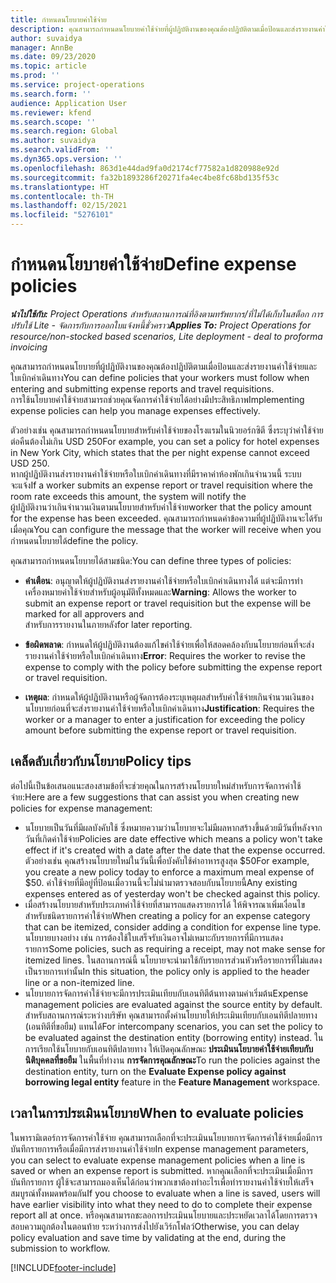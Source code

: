 ```yaml
---
title: กำหนดนโยบายค่าใช้จ่าย
description: คุณสามารถกำหนดนโยบายค่าใช้จ่ายที่ผู้ปฏิบัติงานของคุณต้องปฏิบัติตามเมื่อป้อนและส่งรายงานค่าใช้จ่ายและใบเบิกค่าเดินทาง
author: suvaidya
manager: AnnBe
ms.date: 09/23/2020
ms.topic: article
ms.prod: ''
ms.service: project-operations
ms.search.form: ''
audience: Application User
ms.reviewer: kfend
ms.search.scope: ''
ms.search.region: Global
ms.author: suvaidya
ms.search.validFrom: ''
ms.dyn365.ops.version: ''
ms.openlocfilehash: 863d1e44dad9fa0d2174cf77582a1d820988e92d
ms.sourcegitcommit: fa32b1893286f20271fa4ec4be8fc68bd135f53c
ms.translationtype: HT
ms.contentlocale: th-TH
ms.lasthandoff: 02/15/2021
ms.locfileid: "5276101"
---
```

# <a name="define-expense-policies"></a><span data-ttu-id="f000e-103">กำหนดนโยบายค่าใช้จ่าย</span><span class="sxs-lookup"><span data-stu-id="f000e-103">Define expense policies</span></span>

<span data-ttu-id="f000e-104">_**นำไปใช้กับ:** Project Operations สำหรับสถานการณ์ที่อิงตามทรัพยากร/ที่ไม่ได้เก็บในสต็อก การปรับใช้ Lite - จัดการกับการออกใบแจ้งหนี้ชั่วคราว_</span><span class="sxs-lookup"><span data-stu-id="f000e-104">_**Applies To:** Project Operations for resource/non-stocked based scenarios, Lite deployment - deal to proforma invoicing_</span></span>

<span data-ttu-id="f000e-105">คุณสามารถกำหนดนโยบายที่ผู้ปฏิบัติงานของคุณต้องปฏิบัติตามเมื่อป้อนและส่งรายงานค่าใช้จ่ายและใบเบิกค่าเดินทาง</span><span class="sxs-lookup"><span data-stu-id="f000e-105">You can define policies that your workers must follow when entering and submitting expense reports and travel requisitions.</span></span>         
<span data-ttu-id="f000e-106">การใช้นโยบายค่าใช้จ่ายสามารถช่วยคุณจัดการค่าใช้จ่ายได้อย่างมีประสิทธิภาพ</span><span class="sxs-lookup"><span data-stu-id="f000e-106">Implementing expense policies can help you manage expenses effectively.</span></span>         

<span data-ttu-id="f000e-107">ตัวอย่างเช่น คุณสามารถกำหนดนโยบายสำหรับค่าใช้จ่ายของโรงแรมในนิวยอร์กซิตี ซึ่งระบุว่าค่าใช้จ่ายต่อคืนต้องไม่เกิน USD 250</span><span class="sxs-lookup"><span data-stu-id="f000e-107">For example, you can set a policy for hotel expenses in New York City, which states that the per night expense cannot exceed USD 250.</span></span>       
<span data-ttu-id="f000e-108">หากผู้ปฏิบัติงานส่งรายงานค่าใช้จ่ายหรือใบเบิกค่าเดินทางที่มีราคาค่าห้องพักเกินจำนวนนี้ ระบบจะแจ้ง</span><span class="sxs-lookup"><span data-stu-id="f000e-108">If a worker submits an expense report or travel requisition where the room rate exceeds this amount, the system will notify the</span></span>         
<span data-ttu-id="f000e-109">ผู้ปฏิบัติงานว่าเกินจำนวนเงินตามนโยบายสำหรับค่าใช้จ่าย</span><span class="sxs-lookup"><span data-stu-id="f000e-109">worker that the policy amount for the expense has been exceeded.</span></span> <span data-ttu-id="f000e-110">คุณสามารถกำหนดค่าข้อความที่ผู้ปฏิบัติงานจะได้รับเมื่อคุณ</span><span class="sxs-lookup"><span data-stu-id="f000e-110">You can configure the message that the worker will receive when you</span></span>        
<span data-ttu-id="f000e-111">กำหนดนโยบายได้</span><span class="sxs-lookup"><span data-stu-id="f000e-111">define the policy.</span></span>      
        
<span data-ttu-id="f000e-112">คุณสามารถกำหนดนโยบายได้สามชนิด:</span><span class="sxs-lookup"><span data-stu-id="f000e-112">You can define three types of policies:</span></span>         
        
- <span data-ttu-id="f000e-113">**คำเตือน**: อนุญาตให้ผู้ปฏิบัติงานส่งรายงานค่าใช้จ่ายหรือใบเบิกค่าเดินทางได้ แต่จะมีการทำเครื่องหมายค่าใช้จ่ายสำหรับผู้อนุมัติทั้งหมดและ</span><span class="sxs-lookup"><span data-stu-id="f000e-113">**Warning**: Allows the worker to submit an expense report or travel requisition but the expense will be marked for all approvers and</span></span>         
  <span data-ttu-id="f000e-114">สำหรับการรายงานในภายหลัง</span><span class="sxs-lookup"><span data-stu-id="f000e-114">for later reporting.</span></span>        

- <span data-ttu-id="f000e-115">**ข้อผิดพลาด**: กำหนดให้ผู้ปฏิบัติงานต้องแก้ไขค่าใช้จ่ายเพื่อให้สอดคล้องกับนโยบายก่อนที่จะส่งรายงานค่าใช้จ่ายหรือใบเบิกค่าเดินทาง</span><span class="sxs-lookup"><span data-stu-id="f000e-115">**Error**: Requires the worker to revise the expense to comply with the policy before submitting the expense report or travel requisition.</span></span>        
 
 - <span data-ttu-id="f000e-116">**เหตุผล**: กำหนดให้ผู้ปฏิบัติงานหรือผู้จัดการต้องระบุเหตุผลสำหรับค่าใช้จ่ายเกินจำนวนเงินของนโยบายก่อนที่จะส่งรายงานค่าใช้จ่ายหรือใบเบิกค่าเดินทาง</span><span class="sxs-lookup"><span data-stu-id="f000e-116">**Justification**: Requires the worker or a manager to enter a justification for exceeding the policy amount before submitting the expense report or travel requisition.</span></span>        

## <a name="policy-tips"></a><span data-ttu-id="f000e-117">เคล็ดลับเกี่ยวกับนโยบาย</span><span class="sxs-lookup"><span data-stu-id="f000e-117">Policy tips</span></span>
<span data-ttu-id="f000e-118">ต่อไปนี้เป็นข้อเสนอแนะสองสามข้อที่จะช่วยคุณในการสร้างนโยบายใหม่สำหรับการจัดการค่าใช้จ่าย:</span><span class="sxs-lookup"><span data-stu-id="f000e-118">Here are a few suggestions that can assist you when creating new policies for expense management:</span></span> 

- <span data-ttu-id="f000e-119">นโยบายเป็นวันที่มีผลบังคับใช้ ซึ่งหมายความว่านโยบายจะไม่มีผลหากสร้างขึ้นด้วยมีวันที่หลังจากวันที่เกิดค่าใช้จ่าย</span><span class="sxs-lookup"><span data-stu-id="f000e-119">Policies are date effective which means a policy won't take effect if it's created with a date after the date that the expense occurred.</span></span> <span data-ttu-id="f000e-120">ตัวอย่างเช่น คุณสร้างนโยบายใหม่ในวันนี้เพื่อบังคับใช้ค่าอาหารสูงสุด $50</span><span class="sxs-lookup"><span data-stu-id="f000e-120">For example, you create a new policy today to enforce a maximum meal expense of $50.</span></span> <span data-ttu-id="f000e-121">ค่าใช้จ่ายที่มีอยู่ที่ป้อนเมื่อวานนี้จะไม่นำมาตรวจสอบกับนโยบายนี้</span><span class="sxs-lookup"><span data-stu-id="f000e-121">Any existing expenses entered as of yesterday won't be checked against this policy.</span></span>
- <span data-ttu-id="f000e-122">เมื่อสร้างนโยบายสำหรับประเภทค่าใช้จ่ายที่สามารถแสดงรายการได้ ให้พิจารณาเพิ่มเงื่อนไขสำหรับชนิดรายการค่าใช้จ่าย</span><span class="sxs-lookup"><span data-stu-id="f000e-122">When creating a policy for an expense category that can be itemized, consider adding a condition for expense line type.</span></span> <span data-ttu-id="f000e-123">นโยบายบางอย่าง เช่น การต้องใช้ใบเสร็จรับเงินอาจไม่เหมาะกับรายการที่มีการแสดงรายการ</span><span class="sxs-lookup"><span data-stu-id="f000e-123">Some policies, such as requiring a receipt, may not make sense for itemized lines.</span></span> <span data-ttu-id="f000e-124">ในสถานการณ์นี้ นโยบายจะนำมาใช้กับรายการส่วนหัวหรือรายการที่ไม่แสดงเป็นรายการเท่านั้น</span><span class="sxs-lookup"><span data-stu-id="f000e-124">In this situation, the policy only is applied to the header line or a non-itemized line.</span></span> 
- <span data-ttu-id="f000e-125">นโยบายการจัดการค่าใช้จ่ายจะมีการประเมินเทียบกับเอนทิตีต้นทางตามค่าเริ่มต้น</span><span class="sxs-lookup"><span data-stu-id="f000e-125">Expense management policies are evaluated against the source entity by default.</span></span> <span data-ttu-id="f000e-126">สำหรับสถานการณ์ระหว่างบริษัท คุณสามารถตั้งค่านโยบายให้ประเมินเทียบกับเอนทิตีปลายทาง (เอนทิตีที่ขอยืม) แทนได้</span><span class="sxs-lookup"><span data-stu-id="f000e-126">For intercompany scenarios, you can set the policy to be evaluated against the destination entity (borrowing entity) instead.</span></span> <span data-ttu-id="f000e-127">ในการเรียกใช้นโยบายกับเอนทิตีปลายทาง ให้เปิดคุณลักษณะ **ประเมินนโยบายค่าใช้จ่ายเทียบกับนิติบุคคลที่ขอยืม** ในพื้นที่ทำงาน **การจัดการคุณลักษณะ**</span><span class="sxs-lookup"><span data-stu-id="f000e-127">To run the policies against the destination entity, turn on the **Evaluate Expense policy against borrowing legal entity** feature in the **Feature Management** workspace.</span></span>

## <a name="when-to-evaluate-policies"></a><span data-ttu-id="f000e-128">เวลาในการประเมินนโยบาย</span><span class="sxs-lookup"><span data-stu-id="f000e-128">When to evaluate policies</span></span>

<span data-ttu-id="f000e-129">ในพารามิเตอร์การจัดการค่าใช้จ่าย คุณสามารถเลือกที่จะประเมินนโยบายการจัดการค่าใช้จ่ายเมื่อมีการบันทึกรายการหรือเมื่อมีการส่งรายงานค่าใช้จ่าย</span><span class="sxs-lookup"><span data-stu-id="f000e-129">In expense management parameters, you can select to evaluate expense management policies when a line is saved or when an expense report is submitted.</span></span> <span data-ttu-id="f000e-130">หากคุณเลือกที่จะประเมินเมื่อมีการบันทึกรายการ ผู้ใช้จะสามารถมองเห็นได้ก่อนว่าพวกเขาต้องทำอะไรเพื่อทำรายงานค่าใช้จ่ายให้เสร็จสมบูรณ์ทั้งหมดพร้อมกัน</span><span class="sxs-lookup"><span data-stu-id="f000e-130">If you choose to evaluate when a line is saved, users will have earlier visibility into what they need to do to complete their expense report all at once.</span></span> <span data-ttu-id="f000e-131">หรือคุณสามารถชะลอการประเมินนโยบายและประหยัดเวลาได้โดยการตรวจสอบความถูกต้องในตอนท้าย ระหว่างการส่งไปยังเวิร์กโฟลว์</span><span class="sxs-lookup"><span data-stu-id="f000e-131">Otherwise, you can delay policy evaluation and save time by validating at the end, during the submission to workflow.</span></span>


[!INCLUDE[footer-include](../includes/footer-banner.md)]